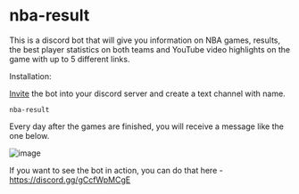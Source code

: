 # nba-result

This is a discord bot that will give you information on NBA games, results, the best player statistics on both teams and
YouTube video highlights on the game with up to 5 different links.

Installation:

[Invite](https://discord.com/api/oauth2/authorize?client_id=914825428693286912&permissions=2048&scope=bot)
the bot into your discord server and create a text channel with name.

```code
nba-result
```

Every day after the games are finished, you will receive a message like the one below.

![image](https://cdn.discordapp.com/attachments/983670671647313930/1065211029967089674/image.png)


If you want to see the bot in action, you can do that here - https://discord.gg/gCcfWpMCgE